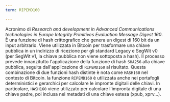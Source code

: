 ```yaml
---
term: RIPEMD160

---
```

Acronimo di *Research and development in Advanced Communications technologies in Europe Integrity Primitives Evaluation Message Digest 160*. È una funzione di hash crittografico che genera un digest di 160 bit da un input arbitrario. Viene utilizzata in Bitcoin per trasformare una chiave pubblica in un indirizzo di ricezione per gli standard Legacy e SegWit v0 (per SegWit v1, la chiave pubblica non viene sottoposta a hash). Il processo prevede innanzitutto l'applicazione della funzione di hash `SHA256` alla chiave pubblica, seguita dall'applicazione di `RIPEMD160` al risultato. Questa combinazione di due funzioni hash distinte è nota come `HASH160` nel contesto di Bitcoin. la funzione `RIPEMD160` è utilizzata anche nei portafogli deterministici e gerarchici per calcolare le impronte digitali delle chiavi. In particolare, `HASH160` viene utilizzato per calcolare l'impronta digitale di una chiave padre, poi inclusa nei metadati di una chiave estesa (xpub, xprv...).
